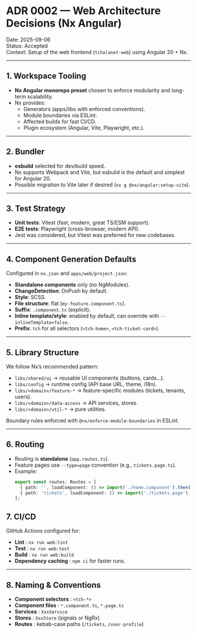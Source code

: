 # ADR 0002 — Web Architecture Decisions (Nx Angular)

Date: 2025-09-06  
Status: Accepted  
Context: Setup of the web frontend (`tchalanet-web`) using Angular 20 + Nx.

---

## 1. Workspace Tooling
- **Nx Angular monorepo preset** chosen to enforce modularity and long-term scalability.
- Nx provides:
    - Generators (apps/libs with enforced conventions).
    - Module boundaries via ESLint.
    - Affected builds for fast CI/CD.
    - Plugin ecosystem (Angular, Vite, Playwright, etc.).

---

## 2. Bundler
- **esbuild** selected for dev/build speed.
- Nx supports Webpack and Vite, but esbuild is the default and simplest for Angular 20.
- Possible migration to Vite later if desired (`nx g @nx/angular:setup-vite`).

---

## 3. Test Strategy
- **Unit tests**: Vitest (fast, modern, great TS/ESM support).
- **E2E tests**: Playwright (cross-browser, modern API).
- Jest was considered, but Vitest was preferred for new codebases.

---

## 4. Component Generation Defaults
Configured in `nx.json` and `apps/web/project.json`:

- **Standalone components** only (no NgModules).
- **ChangeDetection**: OnPush by default.
- **Style**: SCSS.
- **File structure**: flat (`my-feature.component.ts`).
- **Suffix**: `.component.ts` (explicit).
- **Inline template/style**: enabled by default, can override with `--inlineTemplate=false`.
- **Prefix**: `tch` for all selectors (`<tch-home>`, `<tch-ticket-card>`).

---

## 5. Library Structure
We follow Nx’s recommended pattern:

- `libs/shared/ui` → reusable UI components (buttons, cards…).
- `libs/config` → runtime config (API base URL, theme, i18n).
- `libs/<domain>/feature-*` → feature-specific modules (tickets, tenants, users).
- `libs/<domain>/data-access` → API services, stores.
- `libs/<domain>/util-*` → pure utilities.

Boundary rules enforced with `@nx/enforce-module-boundaries` in ESLint.

---

## 6. Routing
- Routing is **standalone** (`app.routes.ts`).
- Feature pages use `--type=page` convention (e.g., `tickets.page.ts`).
- Example:
  ```ts
  export const routes: Routes = [
    { path: '', loadComponent: () => import('./home.component').then(m => m.HomeComponent) },
    { path: 'tickets', loadComponent: () => import('./tickets.page').then(m => m.TicketsPage) }
  ];

## 7. CI/CD 
GitHub Actions configured for:
- **Lint** : `nx run web:lint`
- **Test** : `nx run web:test`
- **Build** : `nx run web:build`
- **Dependency caching** : `npm ci` for faster runs.

---

## 8. Naming & Conventions

- **Component selectors** : `<tch-*>`
- **Component files** : `*.component.ts`, `*.page.ts`
- **Services** : `XxxService`
- **Stores** : `XxxStore` (signals or NgRx)
- **Routes** : kebab-case paths (`/tickets`, `/user-profile`)
